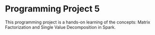 # Programming Project 5

This programming project is a hands-on learning of the concepts: Matrix Factorization and Single Value Decomposition in Spark.
